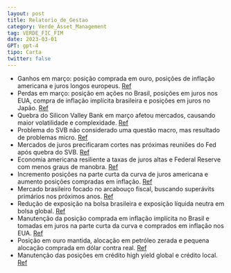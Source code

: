 ```yaml
---
layout: post
title: Relatorio_de_Gestao
category: Verde_Asset_Management
tag: VERDE_FIC_FIM
date: 2023-03-01
GPT: gpt-4
tipo: Carta
twitter: false
---
```


- Ganhos em março: posição comprada em ouro, posições de inflação americana e juros longos europeus.
<a href="#" onclick="search_on_pdf('Março de 2023  O fundo Verde teve em março ganhos na posição comprada em ouro, nas posições de in')">Ref</a>
- Perdas em março: posição em ações no Brasil, posições em juros nos EUA, compra de inflação implícita brasileira e posições em juros no Japão.
<a href="#" onclick="search_on_pdf('Março de 2023  O fundo Verde teve em março ganhos na posição comprada em ouro, nas posições de in')">Ref</a>
- Quebra do Silicon Valley Bank em março afetou mercados, causando maior volatilidade e complexidade.
<a href="#" onclick="search_on_pdf('subiu +3.51%, o Ibovespa caiu -2.91%). No dia 10 de março tivemos a quebra do Silicon Valley Bank, ')">Ref</a>
- Problema do SVB não considerado uma questão macro, mas resultado de problemas micro.
<a href="#" onclick="search_on_pdf('uma questão macro, e sim consequência de uma combinação particularmente perversa de problemas micro')">Ref</a>
- Mercados de juros precificaram cortes nas próximas reuniões do Fed após quebra do SVB.
<a href="#" onclick="search_on_pdf('americana, correram para precificar uma série de cortes nas próximas reuniões do Fed – como exemplo')">Ref</a>
- Economia americana resiliente a taxas de juros altas e Federal Reserve com menos graus de manobra.
<a href="#" onclick="search_on_pdf('médios – mas ainda assim vemos uma economia americana resiliente a taxas de juros altas e um Federa')">Ref</a>
- Incremento posições na parte curta da curva de juros americana e aumento posições compradas em inflação.
<a href="#" onclick="search_on_pdf('além do emprego aquecido. Incrementamos posições na parte curta da curva de juros americana, partic')">Ref</a>
- Mercado brasileiro focado no arcabouço fiscal, buscando superávits primários nos próximos anos.
<a href="#" onclick="search_on_pdf('temido. É claro que a maior parte da disciplina fiscal vem do lado da receita, o que levará a discu')">Ref</a>
- Redução de exposição na bolsa brasileira e exposição líquida neutra em bolsa global.
<a href="#" onclick="search_on_pdf('exposição líquida neutra em bolsa global. A posição comprada em inflação implícita no Brasil foi ma')">Ref</a>
- Manutenção da posição comprada em inflação implícita no Brasil e tomadas em juros na parte curta da curva e comprados em inflação nos EUA.
<a href="#" onclick="search_on_pdf('exposição líquida neutra em bolsa global. A posição comprada em inflação implícita no Brasil foi ma')">Ref</a>
- Posição em ouro mantida, alocação em petróleo zerada e pequena alocação comprada em dólar contra real.
<a href="#" onclick="search_on_pdf('mantida, mas zeramos a alocação em petróleo. Em moedas iniciamos uma pequena alocação comprada em D')">Ref</a>
- Manutenção das posições em crédito high yield global e crédito local.
<a href="#" onclick="search_on_pdf('mantida, mas zeramos a alocação em petróleo. Em moedas iniciamos uma pequena alocação comprada em D')">Ref</a>
